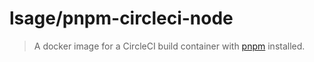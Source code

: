 # lsage/pnpm-circleci-node

> A docker image for a CircleCI build container with [pnpm](https://pnpm.js.org) installed.
